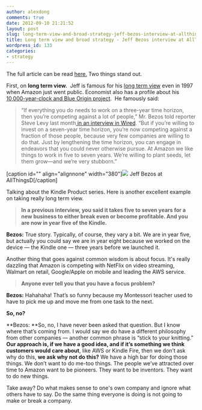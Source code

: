 ```yaml
---
author: alexdong
comments: true
date: 2012-09-10 21:21:52
layout: post
slug: long-term-view-and-broad-strategy-jeff-bezos-interview-at-allthingsd
title: Long term view and broad strategy - Jeff Bezos interview at AllThingsD
wordpress_id: 133
categories:
- strategy
---
```


The full article can be read [here.](http://allthingsd.com/20120906/making-money-while-keeping-prices-low-amazon-ceo-jeff-bezos-explains-it-all-mostly/) Two things stand out.

First, on **long term view.**  Jeff is famous for his [long term view](http://www.nytimes.com/2011/12/17/business/at-amazon-jeff-bezos-talks-long-term-and-means-it.html?pagewanted=all) even in 1997 when Amazon just went public. Economist also has a profile about his [10,000-year-clock and Blue Origin project](http://www.economist.com/node/21548487).  He famously said:


> “If everything you do needs to work on a three-year time horizon, then you’re competing against a lot of people,” Mr. Bezos told reporter Steve Levy last month[ in an interview in Wired](http://www.wired.com/magazine/2011/11/ff_bezos/all/1). “But if you’re willing to invest on a seven-year time horizon, you’re now competing against a fraction of those people, because very few companies are willing to do that. Just by lengthening the time horizon, you can engage in endeavors that you could never otherwise pursue. At Amazon we like things to work in five to seven years. We’re willing to plant seeds, let them grow—and we’re very stubborn.”


[caption id="" align="alignnone" width="380"]![](http://allthingsd.com/files/2012/09/amazon_bezos_d_crop.png) Jeff Bezos at AllThingsD[/caption]

Talking about the Kindle Product series. Here is another excellent example on taking really long term view.


> **In a previous interview, you said it takes five to seven years for a new business to either break even or become profitable. And you are now in year five of the Kindle.**

**Bezos:** True story. Typically, of course, they vary a bit. We are in year five, but actually you could say we are in year eight because we worked on the device — the Kindle one — three years before we launched it.


Another thing that goes against common wisdom is about focus. It's really dazzling that Amazon is competing with NetFlix on video streaming, Walmart on retail, Google/Apple on mobile and leading the AWS service.


> **Anyone ever tell you that you have a focus problem?**

**Bezos:** Hahahaha! That’s so funny because my Montessori teacher used to have to pick me up and move me from one task to the next.

**So, no?**

**Bezos: **So, no, I have never been asked that question. But I know where that’s coming from. I would say we do have a different philosophy from other companies — another common phrase is “stick to your knitting.” **Our approach is, if we have a good idea, and if it’s something we think customers would care about**, like AWS or Kindle Fire, then we don’t ask why do this, **we ask why not do this?** We have a high bar for doing those things. We don’t want to do me-too things. The people we’ve attracted over time to Amazon want to be pioneers. They want to be inventors. They want to do new things.


Take away? Do what makes sense to one's own company and ignore what others have to say. Do the same thing everyone is doing is not going to make or break a company.
